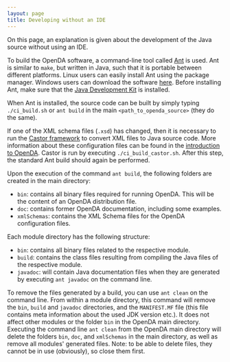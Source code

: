 ```yaml
---
layout: page
title: Developing without an IDE
---
```

On this page, an explanation is given about the development of the Java source without using an IDE.

To build the OpenDA software, a command-line tool called [Ant](https://en.wikipedia.org/wiki/Apache_Ant) is used. Ant is similar to `make`, but written in Java, such that it is portable between different platforms. Linux users can easily install Ant using the package manager. Windows users can download the software [here](http://ant.apache.org/bindownload.cgi). Before installing Ant, make sure that the [Java Development Kit](https://openda-association.github.io/wiki/java_source) is installed.

When Ant is installed, the source code can be built by simply typing `./ci_build.sh` or `ant build` in the main `<path_to_openda_source>` (they do the same).

If one of the XML schema files (`.xsd`) has changed, then it is necessary to run the [Castor framework](https://en.wikipedia.org/wiki/Castor_(framework)) to convert XML files to Java source code. More information about these configuration files can be found in the [introduction to OpenDA](https://openda-association.github.io/wiki/introduction_openda). Castor is run by executing `./ci_build_castor.sh`. After this step, the standard Ant build should again be performed.

Upon the execution of the command `ant build`, the following folders are created in the main directory:

- `bin`: contains all binary files required for running OpenDA. This will be the content of an OpenDA distribution file.
- `doc`: contains former OpenDA documentation, including some examples.
- `xmlSchemas`: contains the XML Schema files for the OpenDA configuration files.

Each module directory has the following structure:

- `bin`: contains all binary files related to the respective module.
- `build`: contains the class files resulting from compiling the Java files of the respective module.
- `javadoc`: will contain Java documentation files when they are generated by executing `ant javadoc` on the command line.

To remove the files generated by a build, you can use `ant clean` on the command line. From within a module directory, this command will remove the `bin`, `build` and `javadoc` directories, and the `MANIFEST.MF` file (this file contains meta information about the used JDK version etc.). It does not affect other modules or the folder `bin` in the OpenDA main directory. Executing the command line `ant clean` from the OpenDA main directory will delete the folders `bin`, `doc`, and `xmlSchemas` in the main directory, as well as remove all modules' generated files. Note: to be able to delete files, they cannot be in use (obviously), so close them first.
